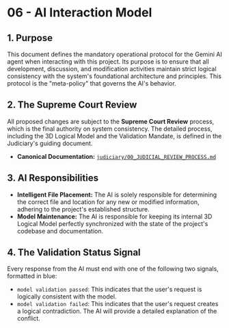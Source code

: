 # 06 - AI Interaction Model

## 1. Purpose

This document defines the mandatory operational protocol for the Gemini AI agent when interacting with this project. Its purpose is to ensure that all development, discussion, and modification activities maintain strict logical consistency with the system's foundational architecture and principles. This protocol is the "meta-policy" that governs the AI's behavior.

## 2. The Supreme Court Review

All proposed changes are subject to the **Supreme Court Review** process, which is the final authority on system consistency. The detailed process, including the 3D Logical Model and the Validation Mandate, is defined in the Judiciary's guiding document.

- **Canonical Documentation:** [`judiciary/00_JUDICIAL_REVIEW_PROCESS.md`](../judiciary/00_JUDICIAL_REVIEW_PROCESS.md)

## 3. AI Responsibilities

*   **Intelligent File Placement:** The AI is solely responsible for determining the correct file and location for any new or modified information, adhering to the project's established structure.
*   **Model Maintenance:** The AI is responsible for keeping its internal 3D Logical Model perfectly synchronized with the state of the project's codebase and documentation.

## 4. The Validation Status Signal

Every response from the AI must end with one of the following two signals, formatted in blue:

*   `model validation passed`: This indicates that the user's request is logically consistent with the model.
*   `model validation failed`: This indicates that the user's request creates a logical contradiction. The AI will provide a detailed explanation of the conflict.